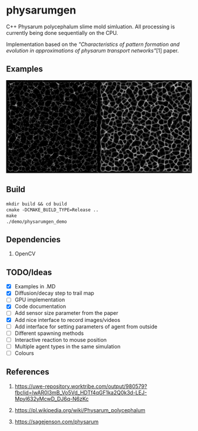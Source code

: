 # physarumgen

C++ Physarum polycephalum slime mold simluation. All processing is currently being done sequentially on the CPU.

Implementation based on the *"Characteristics of pattern formation and evolution in approximations of physarum transport networks"*[1] paper.

## Examples
![image info](./examples/physarum_01.jpg)

## Build
```
mkdir build && cd build
cmake -DCMAKE_BUILD_TYPE=Release ..
make
./demo/physarumgen_demo 
```

## Dependencies
1. OpenCV

## TODO/Ideas

- [x] Examples in .MD
- [x] Diffusion/decay step to trail map
- [ ] GPU implementation
- [x] Code documentation
- [ ] Add sensor size parameter from the paper
- [x] Add nice interface to record images/videos
- [ ] Add interface for setting parameters of agent from outside
- [ ] Different spawning methods
- [ ] Interactive reaction to mouse position
- [ ] Multiple agent types in the same simulation
- [ ] Colours

## References
1.  https://uwe-repository.worktribe.com/output/980579?fbclid=IwAR0l3mB_Vo5Vd_HDTf4qGF1ka2Q0k3d-LEJ-Mpyl632yMcwD_DJ6q-N6zKc

2. https://pl.wikipedia.org/wiki/Physarum_polycephalum

3. https://sagejenson.com/physarum